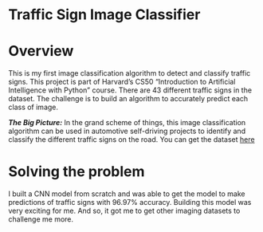 # Traffic Sign Image Classifier
# Overview
This is my first image classification algorithm to detect and classify traffic signs. This project is part of Harvard’s CS50 “Introduction to Artificial Intelligence with Python” course. There are 43 different traffic signs in the dataset. The challenge is to build an algorithm to accurately predict each class of image. 

***The Big Picture:*** In the grand scheme of things, this image classification algorithm can be used in automotive self-driving projects to identify and classify the different traffic signs on the road. You can get the dataset [here](https://cdn.cs50.net/ai/2020/x/projects/5/gtsrb.zip)

# Solving the problem
I built a CNN model from scratch and was able to get the model to make predictions of traffic signs with 96.97% accuracy. Building this model was very exciting for me. And so, it got me to get other imaging datasets to challenge me more. 
